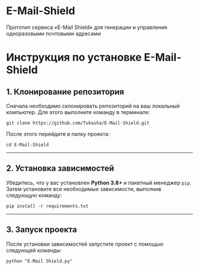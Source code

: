 # E-Mail-Shield
Прототип сервиса «E-Mail Shield» для генерации и управления одноразовыми почтовыми адресами

# Инструкция по установке E-Mail-Shield

## 1. Клонирование репозитория
Сначала необходимо склонировать репозиторий на ваш локальный компьютер. Для этого выполните команду в терминале:

```
git clone https://github.com/Tukasha/E-Mail-Shield.git
```


После этого перейдите в папку проекта:

```
cd E-Mail-Shield
```



---

## 2. Установка зависимостей
Убедитесь, что у вас установлен **Python 3.8+** и пакетный менеджер `pip`. Затем установите все необходимые зависимости, выполнив следующую команду:

```
pip install -r requirements.txt
```


---

## 3. Запуск проекта
После установки зависимостей запустите проект с помощью следующей команды:

```
python "E-Mail Shield.py"
```
